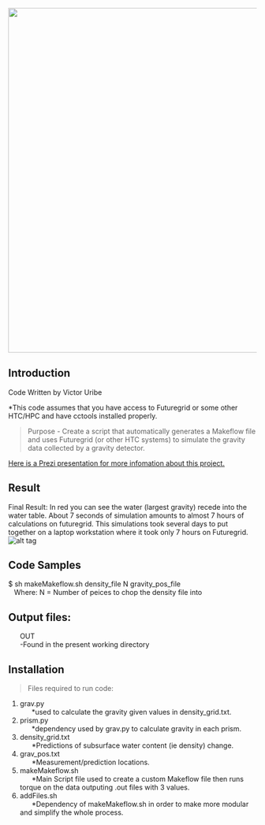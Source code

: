 <img src="https://i.imgur.com/SzLKWcz.png" width="700"><br>

## Introduction

Code Written by Victor Uribe

*This code assumes that you have access to Futuregrid or some other HTC/HPC and have cctools installed properly.

> Purpose -
Create a script that automatically generates a Makeflow file and uses Futuregrid (or other HTC systems) to simulate the gravity data collected by a gravity detector.

<a href="https://prezi.com/vwknpr_-ewh2/visflow/?utm_campaign=share&utm_medium=copy">Here is a Prezi presentation for more infomation about this project.</a>

## Result 

Final Result: In red you can see the water (largest gravity) recede into the water table. About 7 seconds of simulation amounts to almost 7 hours of calculations on futuregrid. This simulations took several days to put together on a laptop workstation where it took only 7 hours on Futuregrid.<br>
![alt tag](http://i243.photobucket.com/albums/ff91/redryno1221/Gravity_Modeling/56e4v.gif)


## Code Samples

> 
$ sh makeMakeflow.sh density_file N gravity_pos_file  
&nbsp;&nbsp;&nbsp;Where:  N = Number of peices to chop the density file into
<br>

## Output files:  
&nbsp;&nbsp;&nbsp;&nbsp;&nbsp;&nbsp;OUT  
&nbsp;&nbsp;&nbsp;&nbsp;&nbsp;&nbsp;-Found in the present working directory

## Installation

> Files required to run code:  
1. grav.py   
&nbsp;&nbsp;&nbsp;&nbsp;&nbsp;&nbsp;*used to calculate the gravity given values in density_grid.txt.  
2. prism.py  
&nbsp;&nbsp;&nbsp;&nbsp;&nbsp;&nbsp;*dependency used by grav.py to calculate gravity in each prism.  
3. density_grid.txt  
&nbsp;&nbsp;&nbsp;&nbsp;&nbsp;&nbsp;*Predictions of subsurface water content (ie density) change.  
4. grav_pos.txt  
&nbsp;&nbsp;&nbsp;&nbsp;&nbsp;&nbsp;*Measurement/prediction locations.  
5. makeMakeflow.sh  
&nbsp;&nbsp;&nbsp;&nbsp;&nbsp;&nbsp;*Main Script file used to create a custom Makeflow file then runs torque on the data outputing .out files with 3 values.  
6. addFiles.sh  
&nbsp;&nbsp;&nbsp;&nbsp;&nbsp;&nbsp;*Dependency of makeMakeflow.sh in order to make more modular and simplify the whole process.            
            